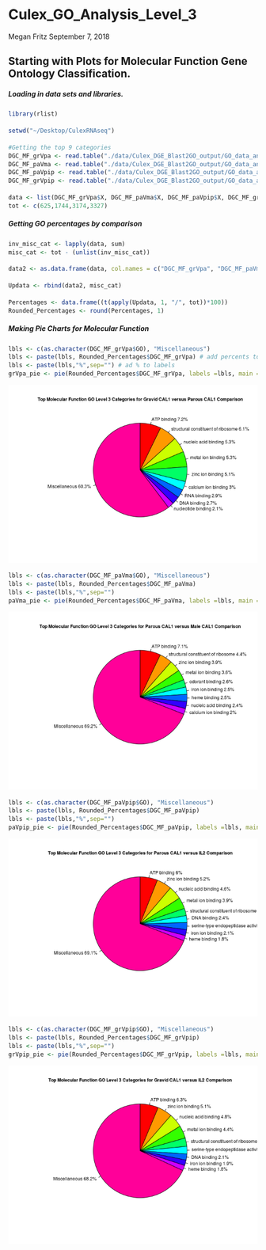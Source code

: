 Culex\_GO\_Analysis\_Level\_3
================
Megan Fritz
September 7, 2018

Starting with Plots for Molecular Function Gene Ontology Classification.
------------------------------------------------------------------------

##### Loading in data sets and libraries.

``` r
library(rlist)

setwd("~/Desktop/CulexRNAseq")

#Getting the top 9 categories
DGC_MF_grVpa <- read.table("./data/Culex_DGE_Blast2GO_output/GO_data_analyses/gravid_v_parous/DGC_MF_grVpa.txt", nrows = 9, sep = "\t", header = T)
DGC_MF_paVma <- read.table("./data/Culex_DGE_Blast2GO_output/GO_data_analyses/parous_v_males/DGC_MF_paVma.txt", nrows = 9, sep = "\t", header = T)
DGC_MF_paVpip <- read.table("./data/Culex_DGE_Blast2GO_output/GO_data_analyses/parous_v_pipiens/DGC_MF_paVpip.txt", nrows = 9, sep = "\t", header = T)
DGC_MF_grVpip <- read.table("./data/Culex_DGE_Blast2GO_output/GO_data_analyses/gravid_v_pipiens/DGC_MF_grVpip.txt", nrows = 9, sep = "\t", header = T)

data <- list(DGC_MF_grVpa$X, DGC_MF_paVma$X, DGC_MF_paVpip$X, DGC_MF_grVpip$X)
tot <- c(625,1744,3174,3327)
```

##### Getting GO percentages by comparison

``` r
inv_misc_cat <- lapply(data, sum)
misc_cat <- tot - (unlist(inv_misc_cat))

data2 <- as.data.frame(data, col.names = c("DGC_MF_grVpa", "DGC_MF_paVma", "DGC_MF_paVpip", "DGC_MF_grVpip"))

Updata <- rbind(data2, misc_cat)

Percentages <- data.frame((t(apply(Updata, 1, "/", tot))*100))
Rounded_Percentages <- round(Percentages, 1)
```

##### Making Pie Charts for Molecular Function

``` r
lbls <- c(as.character(DGC_MF_grVpa$GO), "Miscellaneous")
lbls <- paste(lbls, Rounded_Percentages$DGC_MF_grVpa) # add percents to labels
lbls <- paste(lbls,"%",sep="") # ad % to labels 
grVpa_pie <- pie(Rounded_Percentages$DGC_MF_grVpa, labels =lbls, main = "Top Molecular Function GO Level 3 Categories for Gravid CAL1 versus Parous CAL1 Comparison", radius = 0.9, col = rainbow(length(lbls)), cex = 0.75, cex.main = 0.75, tck=.2, clockwise = T)
```

![](Culex_GO_Figs_09072018_files/figure-markdown_github/MF%20GO%20Figs-1.png)

``` r
lbls <- c(as.character(DGC_MF_paVma$GO), "Miscellaneous")
lbls <- paste(lbls, Rounded_Percentages$DGC_MF_paVma) 
lbls <- paste(lbls,"%",sep="") 
paVma_pie <- pie(Rounded_Percentages$DGC_MF_paVma, labels =lbls, main = "Top Molecular Function GO Level 3 Categories for Parous CAL1 versus Male CAL1 Comparison", radius = 0.9, col = rainbow(length(lbls)), cex = 0.75, cex.main = 0.75, tck=.2, clockwise = T)
```

![](Culex_GO_Figs_09072018_files/figure-markdown_github/MF%20GO%20Figs-2.png)

``` r
lbls <- c(as.character(DGC_MF_paVpip$GO), "Miscellaneous")
lbls <- paste(lbls, Rounded_Percentages$DGC_MF_paVpip) 
lbls <- paste(lbls,"%",sep="") 
paVpip_pie <- pie(Rounded_Percentages$DGC_MF_paVpip, labels =lbls, main = "Top Molecular Function GO Level 3 Categories for Parous CAL1 versus IL2 Comparison", radius = 0.9, col = rainbow(length(lbls)), cex = 0.75, cex.main = 0.75, tck=.2, clockwise = T)
```

![](Culex_GO_Figs_09072018_files/figure-markdown_github/MF%20GO%20Figs-3.png)

``` r
lbls <- c(as.character(DGC_MF_grVpip$GO), "Miscellaneous")
lbls <- paste(lbls, Rounded_Percentages$DGC_MF_grVpip) 
lbls <- paste(lbls,"%",sep="") 
grVpip_pie <- pie(Rounded_Percentages$DGC_MF_grVpip, labels =lbls, main = "Top Molecular Function GO Level 3 Categories for Gravid CAL1 versus IL2 Comparison", radius = 0.9, col = rainbow(length(lbls)), cex = 0.75, cex.main = 0.75, tck=.2, clockwise = T)
```

![](Culex_GO_Figs_09072018_files/figure-markdown_github/MF%20GO%20Figs-4.png)
